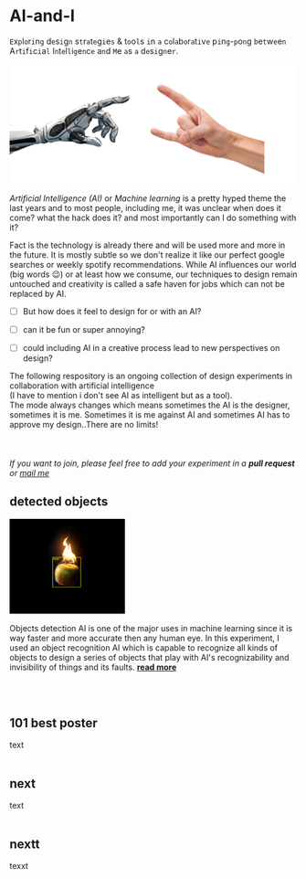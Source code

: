 # AI-and-I
`E`x`p`l`o`r`i`n`g` d`e`s`i`g`n` s`t`r`a`t`e`g`i`e`s` &amp; t`o`o`l`s `i`n `a` c`o`l`a`b`o`r`a`t`i`v`e` p`i`n`g`-`p`o`n`g `b`e`t`w`e`e`n` A`r`t`i`f`i`c`i`a`l` I`n`t`e`l`l`i`g`e`n`c`e` a`n`d `M`e `a`s `a` d`e`s`i`g`n`e`r`.

![ai and i](img/robot-metal-hand.jpg)

*Artificial Intelligence (AI)* or *Machine learning* is a pretty hyped theme the last years and to most people, including me, it was unclear when does it come? what the hack does it? and most importantly can I do something with it?

Fact is the technology is already there and will be used more and more in the future. It is mostly subtle so we don't realize it like our perfect google searches or weekly spotify recommendations. While AI influences our world (big words 😉) or at least how we consume, our techniques to design remain untouched and creativity is called a safe haven for jobs which can not be replaced by AI. 

- [ ] But how does it feel to design for or with an AI? 
- [ ] can it be fun or super annoying?  
- [ ] could including AI in a creative process lead to new perspectives on design?


The following respository is an ongoing collection of design experiments in collaboration with artificial intelligence  
(I have to mention i don't see AI as intelligent but as a tool).  
The mode always changes which means sometimes the AI is the designer, sometimes it is me. Sometimes it is me against AI and sometimes AI has to approve my design..There are no limits!  
<br>
<br>  
*If you want to join, please feel free to add your experiment in a **pull request** or [mail me](mailto:ciao@pl80.cc?subject=[GitHub]AI%20and%20I)*

## detected objects
<img src="img/real-apple-png.png" width="40%">  

Objects detection AI is one of the major uses in machine learning since it is way faster and more accurate then any human eye. In this experiment, I used an object recognition AI which is capable to recognize all kinds of objects to design a series of objects that play with AI's recognizability and invisibility of things and its faults. [**read more**](detected-objects/README.md)  

<br>
<br>

## 101 best poster
text 
<br>
<br>

## next
text
<br>
<br>

## nextt
texxt

